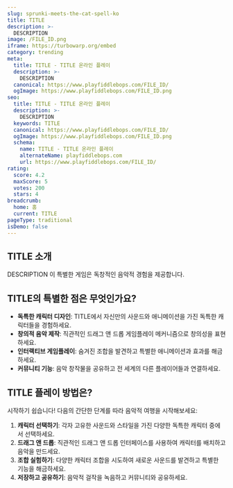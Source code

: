 ```yaml
---
slug: sprunki-meets-the-cat-spell-ko
title: TITLE
description: >-
  DESCRIPTION
image: /FILE_ID.png
iframe: https://turbowarp.org/embed
category: trending
meta:
  title: TITLE - TITLE 온라인 플레이
  description: >-
    DESCRIPTION
  canonical: https://www.playfiddlebops.com/FILE_ID/
  ogImage: https://www.playfiddlebops.com/FILE_ID.png
seo:
  title: TITLE - TITLE 온라인 플레이
  description: >-
    DESCRIPTION
  keywords: TITLE
  canonical: https://www.playfiddlebops.com/FILE_ID/
  ogImage: https://www.playfiddlebops.com/FILE_ID.png
  schema:
    name: TITLE - TITLE 온라인 플레이
    alternateName: playfiddlebops.com
    url: https://www.playfiddlebops.com/FILE_ID/
rating:
  score: 4.2
  maxScore: 5
  votes: 200
  stars: 4
breadcrumb:
  home: 홈
  current: TITLE
pageType: traditional
isDemo: false
---
```


## TITLE 소개

DESCRIPTION 이 특별한 게임은 독창적인 음악적 경험을 제공합니다.

## TITLE의 특별한 점은 무엇인가요?

- **독특한 캐릭터 디자인**: TITLE에서 자신만의 사운드와 애니메이션을 가진 독특한 캐릭터들을 경험하세요.
- **창의적 음악 제작**: 직관적인 드래그 앤 드롭 게임플레이 메커니즘으로 창의성을 표현하세요.
- **인터랙티브 게임플레이**: 숨겨진 조합을 발견하고 특별한 애니메이션과 효과를 해금하세요.
- **커뮤니티 기능**: 음악 창작물을 공유하고 전 세계의 다른 플레이어들과 연결하세요.

## TITLE 플레이 방법은?

시작하기 쉽습니다\! 다음의 간단한 단계를 따라 음악적 여행을 시작해보세요:

1. **캐릭터 선택하기**: 각자 고유한 사운드와 스타일을 가진 다양한 독특한 캐릭터 중에서 선택하세요.
1. **드래그 앤 드롭**: 직관적인 드래그 앤 드롭 인터페이스를 사용하여 캐릭터를 배치하고 음악을 만드세요.
1. **조합 실험하기**: 다양한 캐릭터 조합을 시도하여 새로운 사운드를 발견하고 특별한 기능을 해금하세요.
1. **저장하고 공유하기**: 음악적 걸작을 녹음하고 커뮤니티와 공유하세요.
